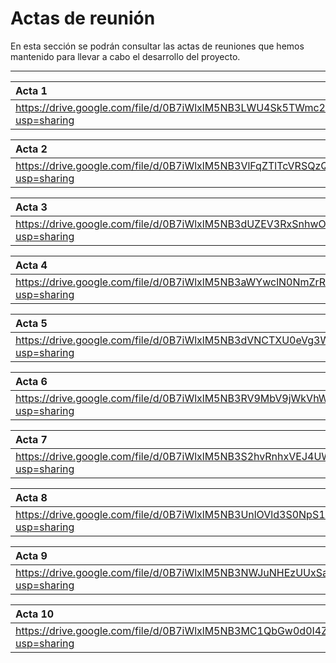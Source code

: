 # Actas de reunión #

En esta sección se podrán consultar las actas de reuniones que hemos mantenido para llevar a cabo el desarrollo del proyecto.


---


| **Acta 1** |
|:-----------|
|https://drive.google.com/file/d/0B7iWlxlM5NB3LWU4Sk5TWmc2dEE/edit?usp=sharing|

| **Acta 2** |
|:-----------|
|https://drive.google.com/file/d/0B7iWlxlM5NB3VlFqZTlTcVRSQzQ/edit?usp=sharing|

| **Acta 3** |
|:-----------|
|https://drive.google.com/file/d/0B7iWlxlM5NB3dUZEV3RxSnhwOE0/edit?usp=sharing|

| **Acta 4** |
|:-----------|
|https://drive.google.com/file/d/0B7iWlxlM5NB3aWYwclN0NmZrRUU/edit?usp=sharing|

| **Acta 5** |
|:-----------|
|https://drive.google.com/file/d/0B7iWlxlM5NB3dVNCTXU0eVg3WEU/edit?usp=sharing|

| **Acta 6** |
|:-----------|
|https://drive.google.com/file/d/0B7iWlxlM5NB3RV9MbV9jWkVhWEE/edit?usp=sharing|

| **Acta 7** |
|:-----------|
|https://drive.google.com/file/d/0B7iWlxlM5NB3S2hvRnhxVEJ4UWc/edit?usp=sharing|

| **Acta 8** |
|:-----------|
|https://drive.google.com/file/d/0B7iWlxlM5NB3UnlOVld3S0NpS1U/edit?usp=sharing|

| **Acta 9** |
|:-----------|
|https://drive.google.com/file/d/0B7iWlxlM5NB3NWJuNHEzUUxSaDA/edit?usp=sharing|

| **Acta 10** |
|:------------|
|https://drive.google.com/file/d/0B7iWlxlM5NB3MC1QbGw0d0I4ZzQ/edit?usp=sharing|
